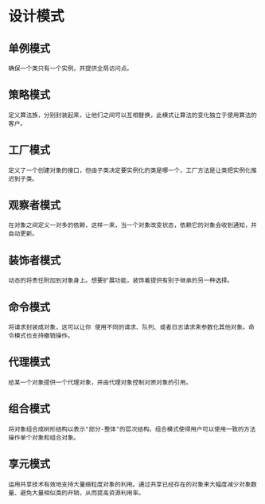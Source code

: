 #  设计模式
## 单例模式
    确保一个类只有一个实例，并提供全局访问点。
## 策略模式
    定义算法族，分别封装起来，让他们之间可以互相替换，此模式让算法的变化独立于使用算法的客户。
## 工厂模式
    定义了一个创建对象的接口，但由子类决定要实例化的类是哪一个，工厂方法是让类把实例化推迟到子类。
## 观察者模式
    在对象之间定义一对多的依赖，这样一来，当一个对象改变状态，依赖它的对象会收到通知，并自动更新。
## 装饰者模式
    动态的将责任附加到对象身上。想要扩展功能，装饰着提供有别于继承的另一种选择。
## 命令模式
    将请求封装成对象，这可以让你 使用不同的请求、队列、或者日志请求来参数化其他对象。命令模式也支持撤销操作。
## 代理模式
    给某一个对象提供一个代理对象，并由代理对象控制对原对象的引用。
## 组合模式
    将对象组合成树形结构以表示"部分-整体"的层次结构。组合模式使得用户可以使用一致的方法操作单个对象和组合对象。
## 享元模式
    运用共享技术有效地支持大量细粒度对象的利用。通过共享已经存在的对象来大幅度减少对象数量、避免大量相似类的开销，从而提高资源利用率。